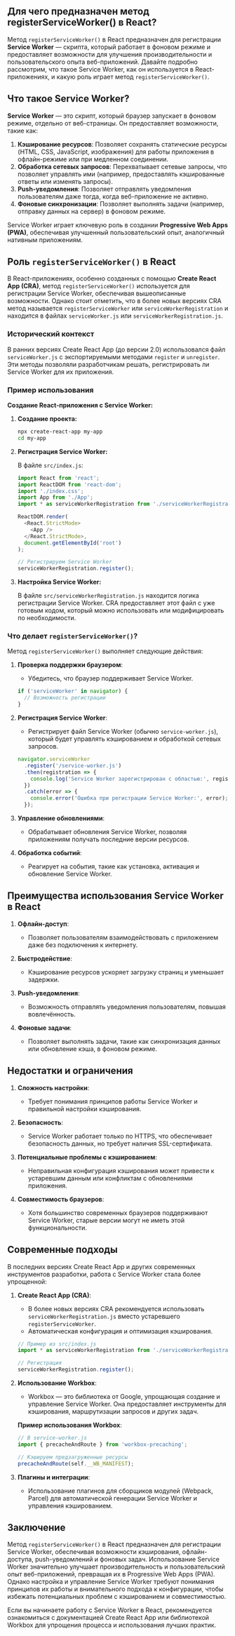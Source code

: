 ## Для чего предназначен метод registerServiceWorker() в React?

Метод `registerServiceWorker()` в React предназначен для регистрации **Service Worker** — скрипта, который работает в фоновом режиме и предоставляет возможности для улучшения производительности и пользовательского опыта веб-приложений. Давайте подробно рассмотрим, что такое Service Worker, как он используется в React-приложениях, и какую роль играет метод `registerServiceWorker()`.

## Что такое Service Worker?

**Service Worker** — это скрипт, который браузер запускает в фоновом режиме, отдельно от веб-страницы. Он предоставляет возможности, такие как:

1. **Кэширование ресурсов**: Позволяет сохранять статические ресурсы (HTML, CSS, JavaScript, изображения) для работы приложения в офлайн-режиме или при медленном соединении.
2. **Обработка сетевых запросов**: Перехватывает сетевые запросы, что позволяет управлять ими (например, предоставлять кэшированные ответы или изменять запросы).
3. **Push-уведомления**: Позволяет отправлять уведомления пользователям даже тогда, когда веб-приложение не активно.
4. **Фоновые синхронизации**: Позволяет выполнять задачи (например, отправку данных на сервер) в фоновом режиме.

Service Worker играет ключевую роль в создании **Progressive Web Apps (PWA)**, обеспечивая улучшенный пользовательский опыт, аналогичный нативным приложениям.

## Роль `registerServiceWorker()` в React

В React-приложениях, особенно созданных с помощью **Create React App (CRA)**, метод `registerServiceWorker()` используется для регистрации Service Worker, обеспечивая вышеописанные возможности. Однако стоит отметить, что в более новых версиях CRA метод называется `registerServiceWorker` или `serviceWorkerRegistration` и находится в файлах `serviceWorker.js` или `serviceWorkerRegistration.js`.

### Исторический контекст

В ранних версиях Create React App (до версии 2.0) использовался файл `serviceWorker.js` с экспортируемыми методами `register` и `unregister`. Эти методы позволяли разработчикам решать, регистрировать ли Service Worker для их приложения.

### Пример использования

**Создание React-приложения с Service Worker:**

1. **Создание проекта:**

   ```bash
   npx create-react-app my-app
   cd my-app
   ```

2. **Регистрация Service Worker:**

   В файле `src/index.js`:

   ```javascript
   import React from 'react';
   import ReactDOM from 'react-dom';
   import './index.css';
   import App from './App';
   import * as serviceWorkerRegistration from './serviceWorkerRegistration'; // Импортируем регистрацию

   ReactDOM.render(
     <React.StrictMode>
       <App />
     </React.StrictMode>,
     document.getElementById('root')
   );

   // Регистрируем Service Worker
   serviceWorkerRegistration.register();
   ```

3. **Настройка Service Worker:**

   В файле `src/serviceWorkerRegistration.js` находится логика регистрации Service Worker. CRA предоставляет этот файл с уже готовым кодом, который можно использовать или модифицировать по необходимости.

### Что делает `registerServiceWorker()`?

Метод `registerServiceWorker()` выполняет следующие действия:

1. **Проверка поддержки браузером**:
   - Убедитесь, что браузер поддерживает Service Worker.
   
   ```javascript
   if ('serviceWorker' in navigator) {
     // Возможность регистрации
   }
   ```

2. **Регистрация Service Worker**:
   - Регистрирует файл Service Worker (обычно `service-worker.js`), который будет управлять кэшированием и обработкой сетевых запросов.
   
   ```javascript
   navigator.serviceWorker
     .register('/service-worker.js')
     .then(registration => {
       console.log('Service Worker зарегистрирован с областью:', registration.scope);
     })
     .catch(error => {
       console.error('Ошибка при регистрации Service Worker:', error);
     });
   ```

3. **Управление обновлениями**:
   - Обрабатывает обновления Service Worker, позволяя приложениям получать последние версии ресурсов.

4. **Обработка событий**:
   - Реагирует на события, такие как установка, активация и обновление Service Worker.

## Преимущества использования Service Worker в React

1. **Офлайн-доступ**:
   - Позволяет пользователям взаимодействовать с приложением даже без подключения к интернету.

2. **Быстродействие**:
   - Кэширование ресурсов ускоряет загрузку страниц и уменьшает задержки.

3. **Push-уведомления**:
   - Возможность отправлять уведомления пользователям, повышая вовлечённость.

4. **Фоновые задачи**:
   - Позволяет выполнять задачи, такие как синхронизация данных или обновление кэша, в фоновом режиме.

## Недостатки и ограничения

1. **Сложность настройки**:
   - Требует понимания принципов работы Service Worker и правильной настройки кэширования.

2. **Безопасность**:
   - Service Worker работает только по HTTPS, что обеспечивает безопасность данных, но требует наличия SSL-сертификата.

3. **Потенциальные проблемы с кэшированием**:
   - Неправильная конфигурация кэширования может привести к устаревшим данным или конфликтам с обновлениями приложения.

4. **Совместимость браузеров**:
   - Хотя большинство современных браузеров поддерживают Service Worker, старые версии могут не иметь этой функциональности.

## Современные подходы

В последних версиях Create React App и других современных инструментов разработки, работа с Service Worker стала более упрощенной:

1. **Create React App (CRA)**:
   - В более новых версиях CRA рекомендуется использовать `serviceWorkerRegistration.js` вместо устаревшего `registerServiceWorker`.
   - Автоматическая конфигурация и оптимизация кэширования.
   
   ```javascript
   // Пример из src/index.js
   import * as serviceWorkerRegistration from './serviceWorkerRegistration';
   
   // Регистрация
   serviceWorkerRegistration.register();
   ```

2. **Использование Workbox**:
   - Workbox — это библиотека от Google, упрощающая создание и управление Service Worker. Она предоставляет инструменты для кэширования, маршрутизации запросов и других задач.
   
   **Пример использования Workbox**:

   ```javascript
   // В service-worker.js
   import { precacheAndRoute } from 'workbox-precaching';

   // Кэшируем предзагруженные ресурсы
   precacheAndRoute(self.__WB_MANIFEST);
   ```

3. **Плагины и интеграции**:
   - Использование плагинов для сборщиков модулей (Webpack, Parcel) для автоматической генерации Service Worker и управления кэшированием.

## Заключение

Метод `registerServiceWorker()` в React предназначен для регистрации Service Worker, обеспечивая возможности кэширования, офлайн-доступа, push-уведомлений и фоновых задач. Использование Service Worker значительно улучшает производительность и пользовательский опыт веб-приложений, превращая их в Progressive Web Apps (PWA). Однако настройка и управление Service Worker требуют понимания принципов их работы и внимательного подхода к конфигурации, чтобы избежать потенциальных проблем с кэшированием и совместимостью.

Если вы начинаете работу с Service Worker в React, рекомендуется ознакомиться с документацией Create React App или библиотекой Workbox для упрощения процесса и использования лучших практик.